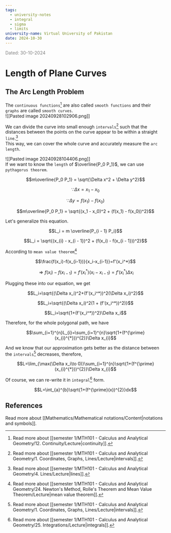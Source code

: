 ```yaml
---
tags:
  - university-notes
  - integral
  - sigma
  - limits
university-name: Virtual University of Pakistan
date: 2024-10-30
---
```


<span style="color: gray;">Dated: 30-10-2024</span>

# Length of Plane Curves

## The Arc Length Problem

The `continuous functions`[^1] are also called `smooth functions` and their `graphs` are called `smooth curves`.  
![[Pasted image 20240928102906.png]]

We can divide the curve into small enough `intervals`[^2] such that the distances between the points on the curve appear to be within a straight `line`.[^3]  
This way, we can cover the whole curve and accurately measure the `arc length`.

![[Pasted image 20240928104406.png]]  
If we want to know the `length` of $\overline{P_0 P_1}$, we can use `pythagorus theorem`.  

$$m\overline{P_0 P_1} = \sqrt{\Delta x^2 + \Delta y^2}$$

$$\because \Delta x = x_1 - x_0$$

$$\because \Delta y = f(x_1) - f(x_0)$$

$$m\overline{P_0 P_1} = \sqrt{(x_1 - x_0)^2 + (f(x_1) - f(x_0))^2}$$

Let's generalize this equation.  

$$L_i = m \overline{P_{i - 1} P_i}$$

$$L_i = \sqrt{(x_{i} - x_{i - 1})^2 + (f(x_i) - f(x_{i - 1}))^2}$$

According to `mean value theorem`[^4]  

$$\frac{f(x_i)-f(x_{i-1})}{x_i-x_{i-1}}=f'(x_i^*)$$

$$\Rightarrow f(x_i)-f(x_{i-1})=f'(x_i^*)(x_i-x_{i-1})=f'(x_i^*)\Delta x_i$$

Plugging these into our equation, we get  

$$L_i=\sqrt{(\Delta x_i)^2+(f'(x_i^*))^2(\Delta x_i)^2}$$

$$L_i=\sqrt{(\Delta x_i)^2(1 + (f'(x_i^*))^2)}$$

$$L_i=\sqrt{1+(f'(x_i^*))^2}\Delta x_i$$

Therefore, for the whole polygonal path, we have  

$$\sum_{i=1}^{n}L_{i}=\sum_{i=1}^{n}\sqrt{1+(f^{\prime}(x_{i}^{*}))^{2}}\Delta x_{i}$$

And we know that our approximation gets better as the distance between the `intervals`[^2] decreases, therefore,  

$$L=\lim_{\max(\Delta x_i\to 0)}\sum_{i=1}^{n}\sqrt{1+(f^{\prime}(x_{i}^{*}))^{2}}\Delta x_{i}$$

Of course, we can re-write it in `integral`[^5] form.  

$$L=\int_{a}^{b}\sqrt{1+(f^{\prime}(x))^{2}}dx$$

## References

Read more about [[Mathematics/Mathematical notations/Content|notations and symbols]].

[^1]: Read more about [[semester 1/MTH101 - Calculus and Analytical Geometry/12. Continuity/Lecture|continuity]].
[^2]: Read more about [[semester 1/MTH101 - Calculus and Analytical Geometry/1. Coordinates, Graphs, Lines/Lecture|intervals]].
[^3]: Read more about [[semester 1/MTH101 - Calculus and Analytical Geometry/4. Lines/Lecture|lines]].
[^4]: Read more about [[semester 1/MTH101 - Calculus and Analytical Geometry/24. Newton's Method, Rolle's Theorem and Mean Value Theorem/Lecture|mean value theorem]].
[^5]: Read more about [[semester 1/MTH101 - Calculus and Analytical Geometry/25. Integrations/Lecture|integrals]].